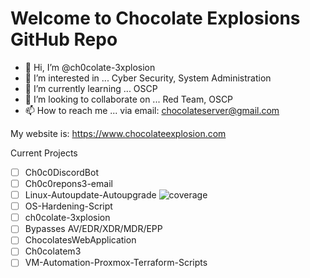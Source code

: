 # Welcome to Chocolate Explosions GitHub Repo

- 👋 Hi, I’m @ch0colate-3xplosion
- 👀 I’m interested in ... Cyber Security, System Administration
- 🌱 I’m currently learning ... OSCP
- 💞️ I’m looking to collaborate on ... Red Team, OSCP
- 📫 How to reach me ... via email: chocolateserver@gmail.com

<!---
ch0colate-3xplosion/ch0colate-3xplosion is a ✨ special ✨ repository because its `README.md` (this file) appears on your GitHub profile.
You can click the Preview link to take a look at your changes.
--->

My website is: https://www.chocolateexplosion.com

Current Projects
- [ ] Ch0c0DiscordBot
- [ ] Ch0c0repons3-email 
- [ ] Linux-Autoupdate-Autoupgrade ![coverage](https://img.shields.io/badge/BashScript-80%25-green)
- [ ] OS-Hardening-Script 
- [ ] ch0colate-3xplosion 
- [ ] Bypasses AV/EDR/XDR/MDR/EPP
- [ ] ChocolatesWebApplication 
- [ ] Ch0colatem3 
- [ ] VM-Automation-Proxmox-Terraform-Scripts 
